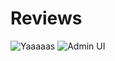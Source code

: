 # Reviews

![Yaaaaas](http://puu.sh/xRarX/5bc038e0bd.png)
![Admin UI](http://puu.sh/y3UyO/78bd382561.png)